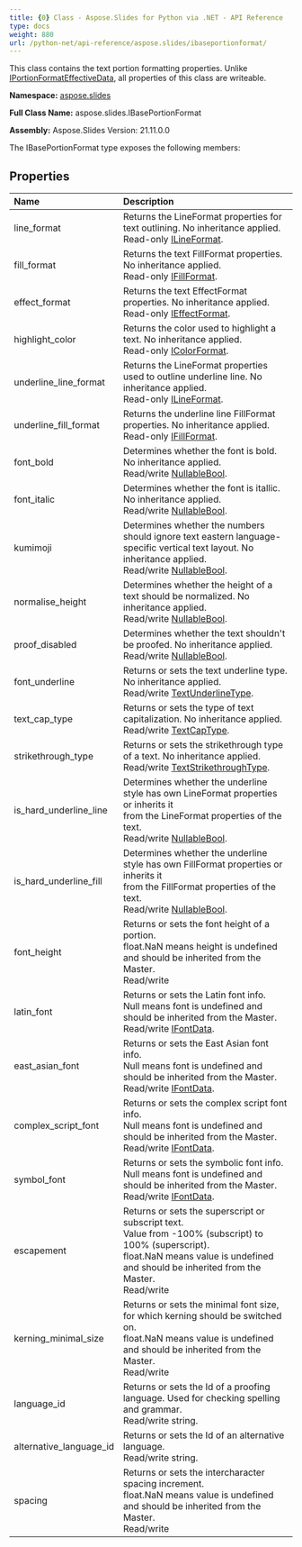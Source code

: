 ```yaml
---
title: {0} Class - Aspose.Slides for Python via .NET - API Reference
type: docs
weight: 880
url: /python-net/api-reference/aspose.slides/ibaseportionformat/
---
```


This class contains the text portion formatting properties. Unlike [IPortionFormatEffectiveData](/python-net/api-reference/aspose.slides/iportionformateffectivedata/), all properties of this class are writeable.

**Namespace:** [aspose.slides](/python-net/api-reference/aspose.slides/)

**Full Class Name:** aspose.slides.IBasePortionFormat

**Assembly:**  Aspose.Slides Version: 21.11.0.0

The IBasePortionFormat type exposes the following members:
## **Properties**
|**Name**|**Description**|
| :- | :- |
|line_format|Returns the LineFormat properties for text outlining. No inheritance applied.<br/>            Read-only [ILineFormat](/python-net/api-reference/aspose.slides/ilineformat/).|
|fill_format|Returns the text FillFormat properties. No inheritance applied.<br/>            Read-only [IFillFormat](/python-net/api-reference/aspose.slides/ifillformat/).|
|effect_format|Returns the text EffectFormat properties. No inheritance applied.<br/>            Read-only [IEffectFormat](/python-net/api-reference/aspose.slides/ieffectformat/).|
|highlight_color|Returns the color used to highlight a text. No inheritance applied.<br/>            Read-only [IColorFormat](/python-net/api-reference/aspose.slides/icolorformat/).|
|underline_line_format|Returns the LineFormat properties used to outline underline line. No inheritance applied.<br/>            Read-only [ILineFormat](/python-net/api-reference/aspose.slides/ilineformat/).|
|underline_fill_format|Returns the underline line FillFormat properties. No inheritance applied.<br/>            Read-only [IFillFormat](/python-net/api-reference/aspose.slides/ifillformat/).|
|font_bold|Determines whether the font is bold. No inheritance applied.<br/>            Read/write [NullableBool](/python-net/api-reference/aspose.slides/nullablebool/).|
|font_italic|Determines whether the font is itallic. No inheritance applied.<br/>            Read/write [NullableBool](/python-net/api-reference/aspose.slides/nullablebool/).|
|kumimoji|Determines whether the numbers should ignore text eastern language-specific vertical text layout. No inheritance applied.<br/>            Read/write [NullableBool](/python-net/api-reference/aspose.slides/nullablebool/).|
|normalise_height|Determines whether the height of a text should be normalized. No inheritance applied.<br/>            Read/write [NullableBool](/python-net/api-reference/aspose.slides/nullablebool/).|
|proof_disabled|Determines whether the text shouldn't be proofed. No inheritance applied.<br/>            Read/write [NullableBool](/python-net/api-reference/aspose.slides/nullablebool/).|
|font_underline|Returns or sets the text underline type. No inheritance applied.<br/>            Read/write [TextUnderlineType](/python-net/api-reference/aspose.slides/textunderlinetype/).|
|text_cap_type|Returns or sets the type of text capitalization. No inheritance applied.<br/>            Read/write [TextCapType](/python-net/api-reference/aspose.slides/textcaptype/).|
|strikethrough_type|Returns or sets the strikethrough type of a text. No inheritance applied.<br/>            Read/write [TextStrikethroughType](/python-net/api-reference/aspose.slides/textstrikethroughtype/).|
|is_hard_underline_line|Determines whether the underline style has own LineFormat properties or inherits it<br/>            from the LineFormat properties of the text.<br/>            Read/write [NullableBool](/python-net/api-reference/aspose.slides/nullablebool/).|
|is_hard_underline_fill|Determines whether the underline style has own FillFormat properties or inherits it<br/>            from the FillFormat properties of the text.<br/>            Read/write [NullableBool](/python-net/api-reference/aspose.slides/nullablebool/).|
|font_height|Returns or sets the font height of a portion.<br/>            float.NaN means height is undefined and should be inherited from the Master.<br/>            Read/write|
|latin_font|Returns or sets the Latin font info.<br/>            Null means font is undefined and should be inherited from the Master.<br/>            Read/write [IFontData](/python-net/api-reference/aspose.slides/ifontdata/).|
|east_asian_font|Returns or sets the East Asian font info.<br/>            Null means font is undefined and should be inherited from the Master.<br/>            Read/write [IFontData](/python-net/api-reference/aspose.slides/ifontdata/).|
|complex_script_font|Returns or sets the complex script font info.<br/>            Null means font is undefined and should be inherited from the Master.<br/>            Read/write [IFontData](/python-net/api-reference/aspose.slides/ifontdata/).|
|symbol_font|Returns or sets the symbolic font info.<br/>            Null means font is undefined and should be inherited from the Master.<br/>            Read/write [IFontData](/python-net/api-reference/aspose.slides/ifontdata/).|
|escapement|Returns or sets the superscript or subscript text.<br/>            Value from -100% (subscript) to 100% (superscript).<br/>            float.NaN means value is undefined and should be inherited from the Master.<br/>            Read/write|
|kerning_minimal_size|Returns or sets the minimal font size, for which kerning should be switched on.<br/>            float.NaN means value is undefined and should be inherited from the Master.<br/>            Read/write|
|language_id|Returns or sets the Id of a proofing language. Used for checking spelling and grammar.<br/>            Read/write string.|
|alternative_language_id|Returns or sets the Id of an alternative language.<br/>            Read/write string.|
|spacing|Returns or sets the intercharacter spacing increment.<br/>            float.NaN means value is undefined and should be inherited from the Master.<br/>            Read/write|
